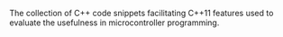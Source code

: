 The collection of C++ code snippets facilitating C++11 features used to evaluate
the usefulness in microcontroller programming.

